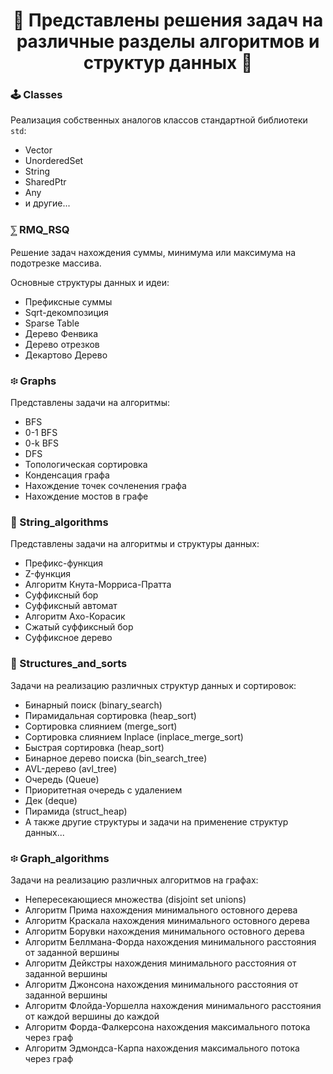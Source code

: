<h1 align="center">💎 Представлены решения задач на различные разделы алгоритмов и структур данных 💎</h1>

### 🕹️ Classes

Реализация собственных аналогов классов стандартной библиотеки `std`:

* Vector
* UnorderedSet
* String
* SharedPtr
* Any
* и другие...

### ⅀ RMQ_RSQ

Решение задач нахождения суммы, минимума или максимума на подотрезке массива.

Основные структуры данных и идеи:

* Префиксные суммы
* Sqrt-декомпозиция
* Sparse Table
* Дерево Фенвика
* Дерево отрезков
* Декартово Дерево

### ፨ Graphs

Представлены задачи на алгоритмы:

* BFS
* 0-1 BFS
* 0-k BFS
* DFS
* Топологическая сортировка
* Конденсация графа
* Нахождение точек сочленения графа
* Нахождение мостов в графе

### 📝 String_algorithms

Представлены задачи на алгоритмы и структуры данных:

* Префикс-функция
* Z-функция
* Алгоритм Кнута-Морриса-Пратта
* Суффиксный бор
* Суффиксный автомат
* Алгоритм Ахо-Корасик
* Сжатый суффиксный бор
* Суффиксное дерево

### 📶 Structures_and_sorts

Задачи на реализацию различных структур данных и сортировок:

* Бинарный поиск (binary_search)
* Пирамидальная сортировка (heap_sort)
* Сортировка слиянием (merge_sort)
* Сортировка слиянием Inplace (inplace_merge_sort)
* Быстрая сортировка (heap_sort)
* Бинарное дерево поиска (bin_search_tree)
* AVL-дерево (avl_tree)
* Очередь (Queue)
* Приоритетная очередь с удалением
* Дек (deque)
* Пирамида (struct_heap)
* А также другие структуры и задачи на применение структур данных...

### ፨ Graph_algorithms

Задачи на реализацию различных алгоритмов на графах:

* Непересекающиеся множества (disjoint set unions)
* Алгоритм Прима нахождения минимального остовного дерева
* Алгоритм Краскала нахождения минимального остовного дерева
* Алгоритм Борувки нахождения минимального остовного дерева
* Алгоритм Беллмана-Форда нахождения минимального расстояния от заданной вершины
* Алгоритм Дейкстры нахождения минимального расстояния от заданной вершины
* Алгоритм Джонсона нахождения минимального расстояния от заданной вершины
* Алгоритм Флойда-Уоршелла нахождения минимального расстояния от каждой вершины до каждой
* Алгоритм Форда-Фалкерсона нахождения максимального потока через граф
* Алгоритм Эдмондса-Карпа нахождения максимального потока через граф